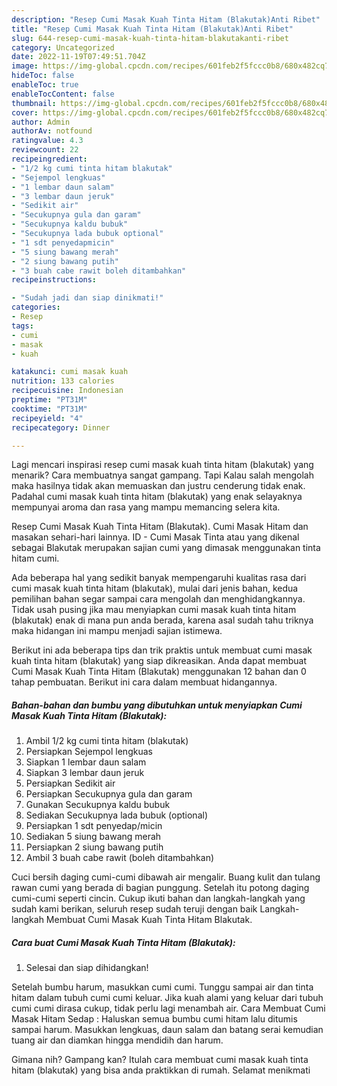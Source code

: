```yaml
---
description: "Resep Cumi Masak Kuah Tinta Hitam (Blakutak)Anti Ribet"
title: "Resep Cumi Masak Kuah Tinta Hitam (Blakutak)Anti Ribet"
slug: 644-resep-cumi-masak-kuah-tinta-hitam-blakutakanti-ribet
category: Uncategorized
date: 2022-11-19T07:49:51.704Z
image: https://img-global.cpcdn.com/recipes/601feb2f5fccc0b8/680x482cq70/cumi-masak-kuah-tinta-hitam-blakutak-foto-resep-utama.jpg
hideToc: false
enableToc: true
enableTocContent: false
thumbnail: https://img-global.cpcdn.com/recipes/601feb2f5fccc0b8/680x482cq70/cumi-masak-kuah-tinta-hitam-blakutak-foto-resep-utama.jpg
cover: https://img-global.cpcdn.com/recipes/601feb2f5fccc0b8/680x482cq70/cumi-masak-kuah-tinta-hitam-blakutak-foto-resep-utama.jpg
author: Admin
authorAv: notfound
ratingvalue: 4.3
reviewcount: 22
recipeingredient:
- "1/2 kg cumi tinta hitam blakutak"
- "Sejempol lengkuas"
- "1 lembar daun salam"
- "3 lembar daun jeruk"
- "Sedikit air"
- "Secukupnya gula dan garam"
- "Secukupnya kaldu bubuk"
- "Secukupnya lada bubuk optional"
- "1 sdt penyedapmicin"
- "5 siung bawang merah"
- "2 siung bawang putih"
- "3 buah cabe rawit boleh ditambahkan"
recipeinstructions:

- "Sudah jadi dan siap dinikmati!"
categories:
- Resep
tags:
- cumi
- masak
- kuah

katakunci: cumi masak kuah 
nutrition: 133 calories
recipecuisine: Indonesian
preptime: "PT31M"
cooktime: "PT31M"
recipeyield: "4"
recipecategory: Dinner

---
```



Lagi mencari inspirasi resep cumi masak kuah tinta hitam (blakutak) yang menarik? Cara membuatnya sangat gampang. Tapi Kalau salah mengolah maka hasilnya tidak akan memuaskan dan justru cenderung tidak enak. Padahal cumi masak kuah tinta hitam (blakutak) yang enak selayaknya mempunyai aroma dan rasa yang mampu memancing selera kita.


Resep Cumi Masak Kuah Tinta Hitam (Blakutak). Cumi Masak Hitam dan masakan sehari-hari lainnya. ID - Cumi Masak Tinta atau yang dikenal sebagai Blakutak merupakan sajian cumi yang dimasak menggunakan tinta hitam cumi.

Ada beberapa hal yang sedikit banyak mempengaruhi kualitas rasa dari cumi masak kuah tinta hitam (blakutak), mulai dari jenis bahan, kedua pemilihan bahan segar sampai cara mengolah dan menghidangkannya. Tidak usah pusing jika mau menyiapkan cumi masak kuah tinta hitam (blakutak) enak di mana pun anda berada, karena asal sudah tahu triknya maka hidangan ini mampu menjadi sajian istimewa.


Berikut ini ada beberapa tips dan trik praktis untuk membuat cumi masak kuah tinta hitam (blakutak) yang siap dikreasikan. Anda dapat membuat Cumi Masak Kuah Tinta Hitam (Blakutak) menggunakan 12 bahan dan 0 tahap pembuatan. Berikut ini cara dalam membuat hidangannya.

<!--inarticleads1-->

##### Bahan-bahan dan bumbu yang dibutuhkan untuk menyiapkan Cumi Masak Kuah Tinta Hitam (Blakutak):

1. Ambil 1/2 kg cumi tinta hitam (blakutak)
1. Persiapkan Sejempol lengkuas
1. Siapkan 1 lembar daun salam
1. Siapkan 3 lembar daun jeruk
1. Persiapkan Sedikit air
1. Persiapkan Secukupnya gula dan garam
1. Gunakan Secukupnya kaldu bubuk
1. Sediakan Secukupnya lada bubuk (optional)
1. Persiapkan 1 sdt penyedap/micin
1. Sediakan 5 siung bawang merah
1. Persiapkan 2 siung bawang putih
1. Ambil 3 buah cabe rawit (boleh ditambahkan)


Cuci bersih daging cumi-cumi dibawah air mengalir. Buang kulit dan tulang rawan cumi yang berada di bagian punggung. Setelah itu potong daging cumi-cumi seperti cincin. Cukup ikuti bahan dan langkah-langkah yang sudah kami berikan, seluruh resep sudah teruji dengan baik Langkah-langkah Membuat Cumi Masak Kuah Tinta Hitam Blakutak. 

<!--inarticleads2-->

##### Cara buat Cumi Masak Kuah Tinta Hitam (Blakutak):


1. Selesai dan siap dihidangkan!

Setelah bumbu harum, masukkan cumi cumi. Tunggu sampai air dan tinta hitam dalam tubuh cumi cumi keluar. Jika kuah alami yang keluar dari tubuh cumi cumi dirasa cukup, tidak perlu lagi menambah air. Cara Membuat Cumi Masak Hitam Sedap : Haluskan semua bumbu cumi hitam lalu ditumis sampai harum. Masukkan lengkuas, daun salam dan batang serai kemudian tuang air dan diamkan hingga mendidih dan harum. 

Gimana nih? Gampang kan? Itulah cara membuat cumi masak kuah tinta hitam (blakutak) yang bisa anda praktikkan di rumah. Selamat menikmati
